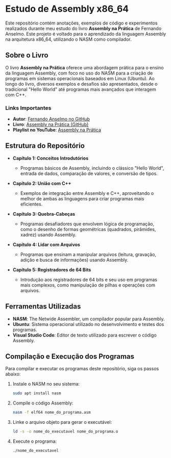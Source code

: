 # Estudo de Assembly x86_64

Este repositório contém anotações, exemplos de código e experimentos realizados durante meu estudo do livro **Assembly na Prática** de Fernando Anselmo. Este projeto é voltado para o aprendizado da linguagem Assembly na arquitetura x86_64, utilizando o NASM como compilador.

## Sobre o Livro

O livro **Assembly na Prática** oferece uma abordagem prática para o ensino da linguagem Assembly, com foco no uso do NASM para a criação de programas em sistemas operacionais baseados em Linux (Ubuntu). Ao longo do livro, diversos exemplos e desafios são apresentados, desde o tradicional "Hello World" até programas mais avançados que interagem com C++.

### Links Importantes

- **Autor**: [Fernando Anselmo no GitHub](https://github.com/fernandoans)
- **Livro**: [Assembly na Prática (GitHub)](https://github.com/fernandoans/publicacoes/tree/master/LivroAsm)
- **Playlist no YouTube**: [Assembly na Prática](https://www.youtube.com/playlist?list=PLxTkH01AauxRm0LFLlOA9RR5O6hBLqBtC)

## Estrutura do Repositório

- **Capítulo 1: Conceitos Introdutórios**
  - Programas básicos de Assembly, incluindo o clássico "Hello World", entrada de dados, comparação de valores, e conversão de tipos.
  
- **Capítulo 2: União com C++**
  - Exemplos de integração entre Assembly e C++, aproveitando o melhor de ambas as linguagens para criar programas mais eficientes.
  
- **Capítulo 3: Quebra-Cabeças**
  - Programas desafiadores que envolvem lógica de programação, como o desenho de formas geométricas (quadrados, pirâmides, xadrez) usando Assembly.

- **Capítulo 4: Lidar com Arquivos**
  - Programas que ensinam a manipular arquivos (leitura, gravação, adição e busca de informações) usando Assembly.

- **Capítulo 5: Registradores de 64 Bits**
  - Introdução aos registradores de 64 bits e seu uso em programas mais complexos, como manipulação de pilhas e operações com arquivos.

## Ferramentas Utilizadas

- **NASM**: The Netwide Assembler, um compilador popular para Assembly.
- **Ubuntu**: Sistema operacional utilizado no desenvolvimento e testes dos programas.
- **Visual Studio Code**: Editor de texto utilizado para escrever o código Assembly.
  
## Compilação e Execução dos Programas

Para compilar e executar os programas deste repositório, siga os passos abaixo:

1. Instale o NASM no seu sistema:

   ```bash
   sudo apt install nasm
   ```

2. Compile o código Assembly:

   ```bash
   nasm -f elf64 nome_do_programa.asm
   ```

3. Linke o arquivo objeto para gerar o executável:

   ```bash
   ld -s -o nome_do_executavel nome_do_programa.o
   ```

4. Execute o programa:

   ```bash
   ./nome_do_executavel
   ```
